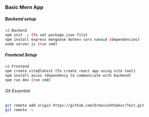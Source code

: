 ### Basic Mern App

##### Backend setup 

```bash
cd Backend
npm init -y (To set package.json file)
npm install express mongoose dotenv cors nanoid (dependencies)
node server.js (run cmd)

```

##### Frontend Setup

```bash
cd Frontend
npm create vite@latest (To create react app using vite tool)
npm install axios (dependency to communicate with backend)
npm run dev (run cmd)

```

###### Git Essential

```bash
git remote add origin https://github.com/ErGovindthakur/Test.git
git remote -v
```